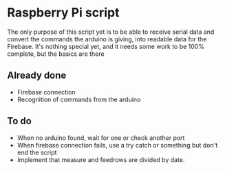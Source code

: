 # Raspberry Pi script

The only purpose of this script yet is to be able to receive serial data and convert the commands the arduino is giving, into readable data for the Firebase. It's nothing special yet, and it needs some work to be 100% complete, but the basics are there

## Already done
- Firebase connection
- Recognition of commands from the arduino

## To do
- When no arduino found, wait for one or check another port
- When firebase connection fails, use a try catch or something but don't end the script
- Implement that measure and feedrows are divided by date.
